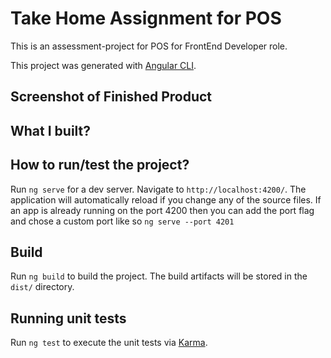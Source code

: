 # Take Home Assignment for POS

This is an assessment-project for POS for FrontEnd Developer role.

This project was generated with [Angular CLI](https://github.com/angular/angular-cli).

## Screenshot of Finished Product

## What I built?

## How to run/test the project?
Run `ng serve` for a dev server. Navigate to `http://localhost:4200/`. The application will automatically reload if you change any of the source files. If an app is already running on the port 4200 then you can add the port flag and chose a custom port like so `ng serve --port 4201`

## Build

Run `ng build` to build the project. The build artifacts will be stored in the `dist/` directory.

## Running unit tests

Run `ng test` to execute the unit tests via [Karma](https://karma-runner.github.io).

